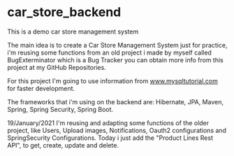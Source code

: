 # car_store_backend
This is a demo car store management system

The main idea is to create a Car Store Management System just for practice, i'm reusing some functions from an old project i made by myself called BugExterminator which is a Bug Tracker
you can obtain more info from this project at my GitHub Repositories.

For this project I'm going to use information from www.mysqltutorial.com for faster development.

The frameworks that i'm using on the backend are: Hibernate, JPA, Maven, Spring, Spring Security, Spring Boot.

19/January/2021
I'm reusing and adapting some functions of the older project, like Users, Upload images, Notifications, Oauth2 configurations and SpringSecurity Configurations.
Today i just add the "Product Lines Rest API", to get, create, update and delete.
